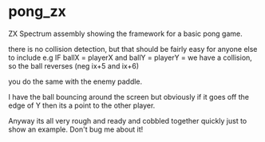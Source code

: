 # pong_zx
ZX Spectrum assembly showing the framework for a basic pong game.

there is no collision detection, but that should be fairly easy for anyone else to include e.g 
IF ballX = playerX and ballY = playerY = we have a collision, so the ball reverses (neg ix+5 and ix+6) 

you do the same with the enemy paddle. 

I have the ball bouncing around the screen but obviously if it goes off the edge of Y then its a
point to the other player. 

Anyway its all very rough and ready and cobbled together quickly just to show an example. Don't 
bug me about it! 
